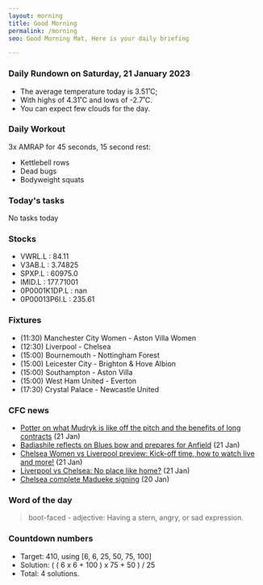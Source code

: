 ```yaml
---
layout: morning
title: Good Morning
permalink: /morning
seo: Good Morning Mat, Here is your daily briefing

---
```


<!-- weather_marker starts -->
### Daily Rundown on Saturday, 21 January 2023

- The average temperature today is 3.51˚C;
- With highs of 4.31˚C and lows of -2.7˚C.
- You can expect few clouds for the day.

<!-- weather_marker ends -->

### Daily Workout
<!-- workout_marker starts -->
3x AMRAP for 45 seconds, 15 second rest:

- Kettlebell rows
- Dead bugs
- Bodyweight squats

<!-- workout_marker ends -->

### Today's tasks
<!-- task_marker starts -->
No tasks today
<!-- task_marker ends -->

### Stocks

<!-- stocks_marker starts -->

- VWRL.L : 84.11
- V3AB.L : 3.74825
- SPXP.L : 60975.0
- IMID.L : 177.71001
- 0P0001K1DP.L : nan
- 0P00013P6I.L : 235.61

<!-- stocks_marker ends -->

### Fixtures

<!-- sports_marker starts -->

<ul>
<li>(11:30) Manchester City Women - Aston Villa Women</li>
<li>(12:30) Liverpool - Chelsea</li>
<li>(15:00) Bournemouth - Nottingham Forest</li>
<li>(15:00) Leicester City - Brighton & Hove Albion</li>
<li>(15:00) Southampton - Aston Villa</li>
<li>(15:00) West Ham United - Everton</li>
<li>(17:30) Crystal Palace - Newcastle United</li>
</ul>

<!-- sports_marker ends -->

### CFC news

<!-- cfc_marker starts -->
- [Potter on what Mudryk is like off the pitch and the benefits of long contracts](https://chelseafc.com/en/news/article/potter-on-what-mudryk-is-like-off-the-pitch-and-the-benefits-of-long) (21 Jan)
- [Badiashile reflects on Blues bow and prepares for Anfield](https://chelseafc.com/en/news/article/badiashile-reflects-on-blues-bow-and-prepares-for-anfield) (21 Jan)
- [Chelsea Women vs Liverpool preview: Kick-off time, how to watch live and more!](https://chelseafc.com/en/news/article/chelsea-women-vs-liverpool-preview-kick-off-time-how-to-watch-live-and-more) (21 Jan)
- [Liverpool vs Chelsea: No place like home?](https://chelseafc.com/en/news/article/liverpool-vs-chelsea-no-place-like-home) (21 Jan)
- [Chelsea complete Madueke signing](https://chelseafc.com/en/news/article/chelsea-complete-madueke-signing) (20 Jan)

<!-- cfc_marker ends -->

### Word of the day
<!-- word_marker starts -->

 > boot-faced - adjective: Having a stern, angry, or sad expression.

<!-- word_marker ends -->

### Countdown numbers
<!-- game_marker starts -->

- Target: 410, using [6, 6, 25, 50, 75, 100]
- Solution: ( ( 6 x 6 + 100 ) x 75 + 50 ) / 25
- Total: 4 solutions.

<!-- game_marker ends -->
